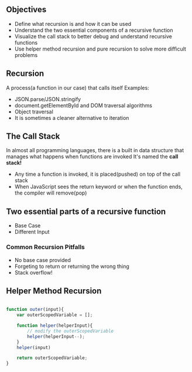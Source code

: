 ## Objectives

- Define what recursion is and how it can be used
- Understand the two essential components of a recursive function
- Visualize the call stack to better debug and understand recursive functions
- Use helper method recursion and pure recursion to solve more difficult problems

## Recursion

A process(a function in our case) that calls itself
Examples:

- JSON.parse/JSON.stringify
- document.getElementById and DOM traversal algorithms
- Object traversal
- It is sometimes a cleaner alternative to iteration

## The Call Stack

In almost all programming languages, there is a built in data structure that manages what happens when functions are invoked
It's named the **call stack!**

- Any time a function is invoked, it is placed(pushed) on top of the call stack
- When JavaScript sees the return keyword or when the function ends, the compiler will remove(pop)

## Two essential parts of a recursive function

- Base Case
- Different Input

### Common Recursion Pitfalls

- No base case provided
- Forgeting to return or returning the wrong thing
- Stack overflow!

## Helper Method Recursion

```JavaScript

function outer(input){
    var outerScopedVariable = [];

    function helper(helperInput){
        // modify the outerScopedVariable
        helper(helperInput--);
    }
    helper(input)

    return outerScopedVariable;
}


```

